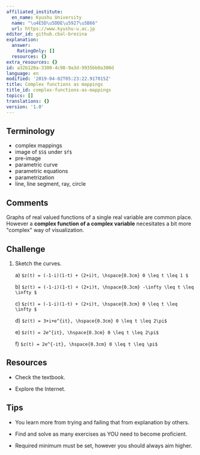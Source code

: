 ```yaml
---
affiliated_institute:
  en_name: Kyushu University
  name: "\u4E5D\u5DDE\u5927\u5B66"
  url: https://www.kyushu-u.ac.jp
editor_id: github.cbal-brezina
explanation:
  answer:
    RatingOnly: []
  resources: {}
extra_resources: {}
id: a32b120a-3300-4c98-9a3d-9935bb0a300d
language: en
modified: '2019-04-02T05:23:22.917015Z'
title: Complex functions as mappings
title_id: complex-functions-as-mappings
topics: []
translations: {}
version: '1.0'
---
```


## Terminology 
- complex mappings
- image of `$S$` under `$f$`
- pre-image
- parametric curve
- parametric equations
- parametrization
- line, line segment, ray, circle


## Comments

Graphs of real valued functions of a single real variable are common place. However
a **complex function of a complex variable** necesitates a bit more "complex" way of visualization. 


## Challenge



1. Sketch the curves.

    a) `$z(t) = (-1-i)(1-t) + (2+i)t, \hspace{0.3cm} 0 \leq t \leq 1 $`
    
    b) `$z(t) = (-1-i)(1-t) + (2+i)t, \hspace{0.3cm} -\infty \leq t \leq \infty $`
    
    c) `$z(t) = (-1-i)(1-t) + (2+i)t, \hspace{0.3cm} 0 \leq t \leq \infty $`
    
    d) `$z(t) = 3+i+e^{it}, \hspace{0.3cm} 0 \leq t \leq 2\pi$`
    
    e) `$z(t) = 2e^{it}, \hspace{0.3cm} 0 \leq t \leq 2\pi$`
    
    f) `$z(t) = 2e^{-it}, \hspace{0.3cm} 0 \leq t \leq \pi$`



## Resources

- Check the textbook.

- Explore the Internet.


## Tips


- You learn more from trying and failing that from  explanation by others.

- Find and solve as many exercises as YOU need to become proficient.

- Required minimum must be set, however you should always aim higher.






